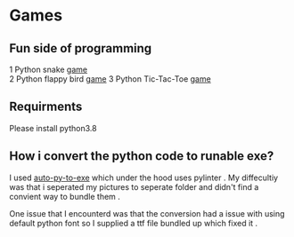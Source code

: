 # Games
## Fun side of programming

1 Python snake [game](https://github.com/Lior-Altarescu/games/tree/main/snake/README.md)  
2 Python flappy bird [game](https://github.com/Lior-Altarescu/games/tree/main/flapp_bird/README.md)
3 Python Tic-Tac-Toe [game](https://github.com/Lior-Altarescu/games/tree/main/tictactoe/README.md)


## Requirments
Please install python3.8 

## How i convert the python code to runable exe?
I used [auto-py-to-exe](https://pypi.org/project/auto-py-to-exe/) which under the hood uses pylinter . My diffecultiy was that i seperated my pictures to seperate folder and didn't find a convient way to bundle them .

One issue that I encounterd was that the conversion had a issue with using default python font so I supplied a ttf file bundled up which fixed it .


